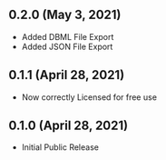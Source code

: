 ## 0.2.0 (May 3, 2021)
* Added DBML File Export
* Added JSON File Export
## 0.1.1 (April 28, 2021)
* Now correctly Licensed for free use
## 0.1.0 (April 28, 2021)
* Initial Public Release
